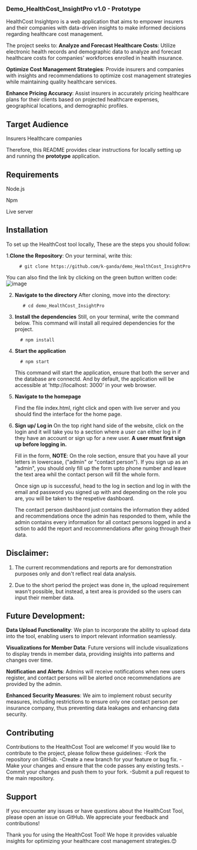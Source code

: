 ### Demo_HealthCost_InsightPro v1.0 - Prototype
HealthCost Insightpro is a web application that aims to empower insurers and their companies with data-driven insights to make informed decisions regarding healthcare cost management. 

The project seeks to:
**Analyze and Forecast Healthcare Costs**: Utilize electronic health records and demographic data to analyze and forecast healthcare costs for companies' workforces enrolled in  health insurance.

**Optimize Cost Management Strategies**: Provide insurers and companies with insights and recommendations to optimize cost management strategies while maintaining quality healthcare services.

**Enhance Pricing Accuracy**: Assist insurers in accurately pricing healthcare plans for their clients based on projected healthcare expenses, geographical locations, and demographic profiles.

## Target Audience
Insurers
Healthcare companies

Therefore, this README provides clear instructions for locally setting up and running the **prototype** application.

## Requirements
Node.js

Npm

Live server

## Installation
To set up the HealthCost tool locally, These are the steps you should follow:

1.**Clone the Repository**:
On your terminal, write this:

         # git clone https://github.com/k-ganda/demo_HealthCost_InsightPro
         
You can also find the link by clicking on the green button written code: 
![image](https://github.com/k-ganda/demo_HealthCost_InsightPro/assets/116561806/91607d35-0229-41e9-aef8-c3681da59474)


2. **Navigate to the directory**
After cloning, move into the directory:

          # cd demo_HealthCost_InsightPro

4. **Install the dependencies**
   Still, on your terminal, write the command below. This command will install all required dependencies for the project.
   
         # npm install

6. **Start the application**
   
         # npm start
   
   This command will start the application, ensure that both the server and the database are connectd. And by default, the application will be accessible at 'http://localhost: 3000' in your web browser.

7. **Navigate to the homepage**

   Find the file index.html, right click and open with live server and you should find the interface for the home page.

8. **Sign up/ Log in**
   On the top right hand side of the website, click on the login and it will take you to a section where a user can either log in if they have an account or sign up for a new user.
   **A user must first sign up before logging in.**
   
   Fill in the form, **NOTE**: On the role section, ensure that you have all your letters in lowercase, ("admin" or "contact person"). If you sign up as an "admin", you should only fill up the form upto phone number and leave the text area whil the contact person will fill the whole form.
   
   Once sign up is successful, head to the log in section and log in with the email and password you signed up with and depending on the role you are, you will be taken to the respetive dashboard.

   
   The contact person dashbaord just contains the information they added and recommendations once the admin has responded to them, while the admin contains every information for all contact persons logged in and a sction to add the report and reccommendations after going through their data.
    



## Disclaimer:
1. The current recommendations and reports are for demonstration purposes only and don't reflect real data analysis.

2. Due to the short period the project was done in, the upload requirement wasn't possible, but instead, a text area is provided so the users can input their member data.


## Future Development:
**Data Upload Functionality**: We plan to incorporate the ability to upload data into the tool, enabling users to import relevant information seamlessly.

**Visualizations for Member Data**: Future versions will include visualizations to display trends in member data, providing insights into patterns and changes over time.

**Notification and Alerts**: Admins will receive notifications when new users register, and contact persons will be alerted once recommendations are provided by the admin.

**Enhanced Security Measures**: We aim to implement robust security measures, including restrictions to ensure only one contact person per insurance company, thus preventing data leakages and enhancing data security.



## Contributing
Contributions to the HealthCost Tool are welcome! If you would like to contribute to the project, please follow these guidelines:
-Fork the repository on GitHub.
-Create a new branch for your feature or bug fix.
-Make your changes and ensure that the code passes any existing tests.
-Commit your changes and push them to your fork.
-Submit a pull request to the main repository.

## Support
If you encounter any issues or have questions about the HealthCost Tool, please open an issue on GitHub. We appreciate your feedback and contributions!

Thank you for using the HealthCost Tool! We hope it provides valuable insights for optimizing your healthcare cost management strategies.😊
